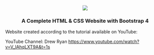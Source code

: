 <h1 align="center">
  <img src="https://github.com/camilasatie/Complete-html-css-bootstrap-website-nuno-theme-/blob/master/codingpink.png" />
</h1>

<h3 align="center">
  A Complete HTML & CSS Website with Bootstrap 4
</h3>

Website created according to the tutorial available on YouTube:

YouTube Channel: Drew Ryan
https://www.youtube.com/watch?v=V_lAhqLXT9A&t=1s

